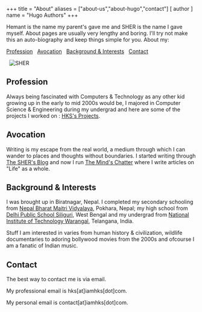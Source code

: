 +++
title = "About"
aliases = ["about-us","about-hugo","contact"]
[ author ]
  name = "Hugo Authors"
+++

Hemant is the name my parent's gave me and SHER is the name I gave myself.
About pages are usually very lengthy and boring. I'll try not make this an auto-biography and keep things simple for you. About my:

[Profession](#profession) &nbsp; [Avocation](#avocation) &nbsp; [Background & Interests](#background--interests) &nbsp; [Contact](#contact)

&nbsp;
![SHER](/Tcover.jpg)

## Profession
Always being fascinated with Computers & Technology as any other kid growing up in the early to mid 2000s would be, I majored in Computer Science & Engineering during my undergrad and here are some of the projects I worked on : [HKS's Projects](https://iamhks.com/projects).

## Avocation
Writing is my escape from the real world, a medium through which I can wander to places and thoughts without boundaries. I started writing through [The SHER's Blog](https://blog.iamhks.com) and now I run [The Mind's Chatter](https://www.themindschatter.com) where I write articles on "Life" as a whole.

## Background & Interests
I was brought up in Biratnagar, Nepal. I completed my secondary schooling from [Nepal Bharat Maitri Vidyalaya](https://www.nbmv.edu.np/), Pokhara, Nepal; my high school from [Delhi Public School Siliguri](https://www.dpssiliguri.com/), West Bengal and my undergrad from [National Institute of Technology Warangal](https://www.nitw.ac.in), Telangana, India. 

Stuff I am interested in varies from human history & civilization, wildlife documentaries to adoring bollywood movies from the 2000s and ofcourse I am a fanatic of Indian music.

## Contact
The best way to contact me is via email. 

My professional email is hks[at]iamhks[dot]com.

My personal email is contact[at]iamhks[dot]com.